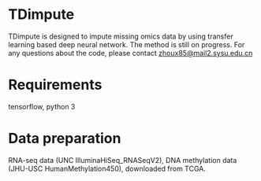 # TDimpute 
TDimpute is designed to impute missing omics data by using transfer learning based deep neural network.
The method is still on progress. For any questions about the code, please contact zhoux85@mail2.sysu.edu.cn

# Requirements
tensorflow, python 3

# Data preparation
RNA-seq data (UNC IlluminaHiSeq_RNASeqV2), DNA methylation data (JHU-USC HumanMethylation450), downloaded from TCGA.
